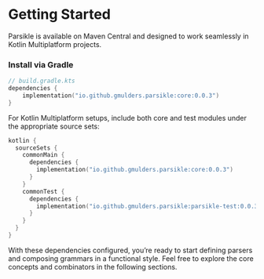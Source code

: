 # Getting Started

Parsikle is available on Maven Central and designed to work seamlessly in Kotlin Multiplatform projects.

### Install via Gradle

```kotlin
// build.gradle.kts
dependencies {
    implementation("io.github.gmulders.parsikle:core:0.0.3")
}
```

For Kotlin Multiplatform setups, include both core and test modules under the appropriate source sets:

```kotlin
kotlin {
  sourceSets {
    commonMain {
      dependencies {
        implementation("io.github.gmulders.parsikle:core:0.0.3")
      }
    }
    commonTest {
      dependencies {
        implementation("io.github.gmulders.parsikle:parsikle-test:0.0.3")
      }
    }
  }
}
```

With these dependencies configured, you’re ready to start defining parsers and composing grammars in a functional style.
Feel free to explore the core concepts and combinators in the following sections.
